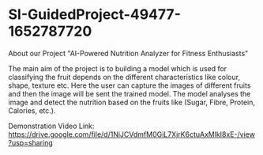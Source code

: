 # SI-GuidedProject-49477-1652787720
About our Project "AI-Powered Nutrition Analyzer for Fitness Enthusiasts"

The main aim of the project is to building a model which is used for classifying the fruit depends on the different characteristics like colour, shape, texture etc. Here the user can capture the images of different fruits and then the image will be sent the trained model. The model analyses the image and detect the nutrition based on the fruits like (Sugar, Fibre, Protein, Calories, etc.).

Demonstration Video Link: https://drive.google.com/file/d/1NiJCVdmfM0GiL7XjrK6ctuAxMlkI8xE-/view?usp=sharing
